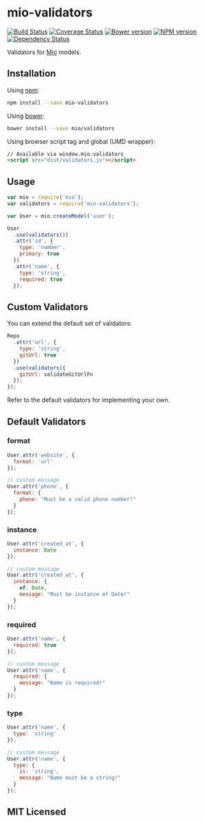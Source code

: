 # mio-validators

[![Build Status](https://secure.travis-ci.org/mio/validators.png)](http://travis-ci.org/mio/validators) 
[![Coverage Status](https://coveralls.io/repos/mio/validators/badge.png?branch=master)](https://coveralls.io/r/mio/validators?branch=master)
[![Bower version](https://badge.fury.io/bo/mio-validators.png)](http://badge.fury.io/bo/mio-validators)
[![NPM version](https://badge.fury.io/js/mio-validators.png)](http://badge.fury.io/js/mio-validators)
[![Dependency Status](https://david-dm.org/mio/validators.png)](http://david-dm.org/mio/validators)

Validators for [Mio][0] models.

## Installation

Using [npm][1]:

```sh
npm install --save mio-validators
```

Using [bower][2]:

```sh
bower install --save mio/validators
```

Using browser script tag and global (UMD wrapper):

```html
// Available via window.mio.validators
<script src="dist/validators.js"></script>
```

## Usage

```javascript
var mio = require('mio');
var validators = require('mio-validators');

var User = mio.createModel('user');

User
  .use(validators())
  .attr('id', {
    type: 'number',
    primary: true
  })
  .attr('name', {
    type: 'string',
    required: true
  });
```

## Custom Validators

You can extend the default set of validators:

```javascript
Repo
  .attr('url', {
    type: 'string',
    gitUrl: true
  })
  .use(validators({
    gitUrl: validateGitUrlFn
  });
});
```

Refer to the default validators for implementing your own.

## Default Validators

### format

```javascript
User.attr('website', {
  format: 'url'
});

// custom message
User.attr('phone', {
  format: {
    phone: "Must be a valid phone number!"
  }
});
```

### instance

```javascript
User.attr('created_at', {
  instance: Date
});

// custom message
User.attr('created_at', {
  instance: {
    of: Date,
    message: "Must be instance of Date!"
  }
});
```

### required

```javascript
User.attr('name', {
  required: true
});

// custom message
User.attr('name', {
  required: {
    message: "Name is required!"
  }
});
```

### type

```javascript
User.attr('name', {
  type: 'string'
});

// custom message
User.attr('name', {
  type: {
    is: 'string',
    message: "Name must be a string!"
  }
});
```

## MIT Licensed

[0]: https://github.com/mio/mio/
[1]: https://npmjs.org/
[2]: http://bower.io/
